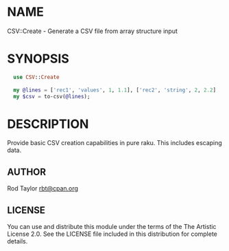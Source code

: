 # NAME

CSV::Create - Generate a CSV file from array structure input

# SYNOPSIS

```raku
  use CSV::Create
  
  my @lines = ['rec1', 'values', 1, 1.1], ['rec2', 'string', 2, 2.2]
  my $csv = to-csv(@lines);
```

# DESCRIPTION

Provide basic CSV creation capabilities in pure raku. This includes escaping
data.

## AUTHOR

Rod Taylor <rbt@cpan.org>

## LICENSE

You can use and distribute this module under the terms of the The Artistic License 2.0. See the LICENSE file included in this distribution for complete details.
